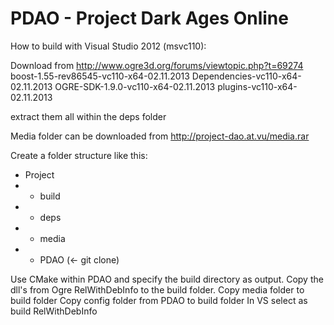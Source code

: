 PDAO - Project Dark Ages Online
====
How to build with Visual Studio 2012 (msvc110):

Download from
http://www.ogre3d.org/forums/viewtopic.php?t=69274
boost-1.55-rev86545-vc110-x64-02.11.2013
Dependencies-vc110-x64-02.11.2013
OGRE-SDK-1.9.0-vc110-x64-02.11.2013
plugins-vc110-x64-02.11.2013

extract them all within the deps folder

Media folder can be downloaded from
http://project-dao.at.vu/media.rar

Create a folder structure like this:
- Project
- - build
- - deps
- - media
- - PDAO (<- git clone)

Use CMake within PDAO and specify the build directory as output.
Copy the dll's from Ogre RelWithDebInfo to the build folder.
Copy media folder to build folder
Copy config folder from PDAO to build folder
In VS select as build RelWithDebInfo
